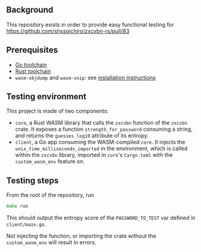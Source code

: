 ## Background

This repository exists in order to provide easy functional testing for https://github.com/shssoichiro/zxcvbn-rs/pull/83

## Prerequisites
* [Go toolchain](https://go.dev/doc/install)
* [Rust toolchain](https://www.rust-lang.org/tools/install) 
* `wasm-objdump` and `wasm-snip`: see [installation instructions](https://github.com/WebAssembly/wabt)

## Testing environment

This project is made of two components:
* `core`, a Rust WASM library that calls the `zxcvbn` function of the `zxcvbn` crate. It exposes a function `strength_for_password` consuming a string, and returns the `guesses_log10` attribute of its entropy.
* `client`, a Go app consuming the WASM-compiled `core`. It injects the `unix_time_milliseconds_imported` in the environment, which is called within the `zxcvbn` library, imported in `core`'s `Cargo.toml` with the `custom_wasm_env` feature on.

## Testing steps

From the root of the repository, run
```go
make run
```
This should output the entropy score of the `PASSWORD_TO_TEST` var defined in `client/main.go`.

Not injecting the function, or importing the crate without the `custom_wasm_env` will result in errors.